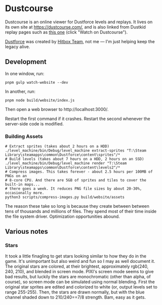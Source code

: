 # Dustcourse

Dustcourse is an online viewer for Dustforce levels and replays. It lives on its own site at https://dustcourse.com/, and is also linked from Dustkid replay pages such as [this one](http://dustkid.com/replay/8866052) (click "Watch on Dustcourse").

[Dustforce](http://dustforce.com/) was created by [Hitbox Team](http://hitboxteam.com/), not me — I'm just helping keep the legacy alive.

## Development

In one window, run:

    pnpm gulp watch-website --dev

In another, run:

    pnpm node build/website/index.js

Then open a web browser to http://localhost:3000/.

Restart the first command if it crashes. Restart the second whenever the server-side code is modified.

### Building Assets

    # Extract sprites (takes about 2 hours on a HDD)
    ./level_machine/bin/Debug/level_machine extract-sprites "T:\Steam Library\steamapps\common\Dustforce\content\sprites"/*
    # Build levels (takes about 7 hours on a HDD, 2 hours on an SSD)
    ./level_machine/bin/Debug/level_machine render "T:\Steam Library\steamapps\common\Dustforce\content\levels2"/*
    # Compress images. This takes forever - about 2.5 hours per 100MB of PNGs on an
    # 8-core CPU. And there are 5GB of sprites and tiles to cover the built-in maps...
    # there goes a week. It reduces PNG file sizes by about 20-30%, occasionally more.
    python3 scripts/compress-images.py build/website/assets

The reason these take so long is because they create between between tens of
thousands and millions of files. They spend most of their time inside the file
system driver. Optimization opportunities abound.

## Various notes

### Stars

It took a little finagling to get stars looking similar to how they do in the game. It's
unimportant but also weird and fun so I may as well document it. The original stars are
colored, at their brightest, approximately rgb(240, 240, 210), and blended in screen mode.
PIXI's screen mode seems to give bad results, but luckily the stars are monochromatic
(other than alpha, of course), so screen mode can be simulated using normal blending.
First the original star sprites are edited and colorized to white (or, output levels set
to range 255-255). Then, the stars are drawn normally, but with the blue channel shaded
down to 210/240==7/8 strength. Bam, easy as it gets.
